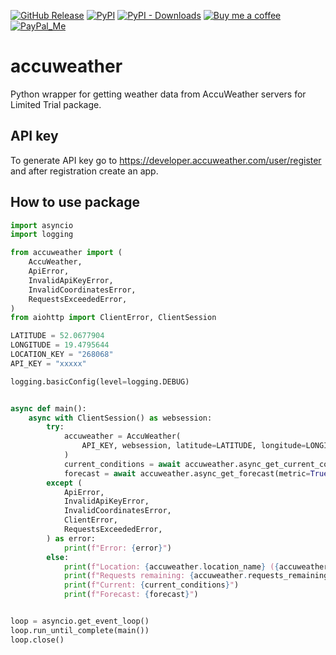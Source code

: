 [![GitHub Release][releases-shield]][releases]
[![PyPI][pypi-releases-shield]][pypi-releases]
[![PyPI - Downloads][pypi-downloads]][pypi-statistics]
[![Buy me a coffee][buy-me-a-coffee-shield]][buy-me-a-coffee]
[![PayPal_Me][paypal-me-shield]][paypal-me]

# accuweather

Python wrapper for getting weather data from AccuWeather servers for Limited Trial package.


## API key

To generate API key go to https://developer.accuweather.com/user/register and after registration create an app.


## How to use package
```python
import asyncio
import logging

from accuweather import (
    AccuWeather,
    ApiError,
    InvalidApiKeyError,
    InvalidCoordinatesError,
    RequestsExceededError,
)
from aiohttp import ClientError, ClientSession

LATITUDE = 52.0677904
LONGITUDE = 19.4795644
LOCATION_KEY = "268068"
API_KEY = "xxxxx"

logging.basicConfig(level=logging.DEBUG)


async def main():
    async with ClientSession() as websession:
        try:
            accuweather = AccuWeather(
                API_KEY, websession, latitude=LATITUDE, longitude=LONGITUDE
            )
            current_conditions = await accuweather.async_get_current_conditions()
            forecast = await accuweather.async_get_forecast(metric=True)
        except (
            ApiError,
            InvalidApiKeyError,
            InvalidCoordinatesError,
            ClientError,
            RequestsExceededError,
        ) as error:
            print(f"Error: {error}")
        else:
            print(f"Location: {accuweather.location_name} ({accuweather.location_key})")
            print(f"Requests remaining: {accuweather.requests_remaining}")
            print(f"Current: {current_conditions}")
            print(f"Forecast: {forecast}")


loop = asyncio.get_event_loop()
loop.run_until_complete(main())
loop.close()

```

[releases]: https://github.com/bieniu/accuweather/releases
[releases-shield]: https://img.shields.io/github/release/bieniu/accuweather.svg?style=popout
[pypi-releases]: https://pypi.org/project/accuweather/
[pypi-statistics]: https://pepy.tech/project/accuweather/month
[pypi-releases-shield]: https://img.shields.io/pypi/v/accuweather
[pypi-downloads]: https://pepy.tech/badge/accuweather/month
[buy-me-a-coffee-shield]: https://img.shields.io/static/v1.svg?label=%20&message=Buy%20me%20a%20coffee&color=6f4e37&logo=buy%20me%20a%20coffee&logoColor=white
[buy-me-a-coffee]: https://www.buymeacoffee.com/QnLdxeaqO
[paypal-me-shield]: https://img.shields.io/static/v1.svg?label=%20&message=PayPal.Me&logo=paypal
[paypal-me]: https://www.paypal.me/bieniu79

